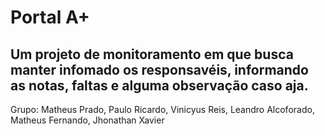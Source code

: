 # Portal A+
## Um projeto de monitoramento em que busca manter infomado os responsavéis, informando as notas, faltas e alguma observação caso aja.

Grupo: Matheus Prado, Paulo Ricardo, Vinicyus Reis, Leandro Alcoforado, Matheus Fernando, Jhonathan Xavier
